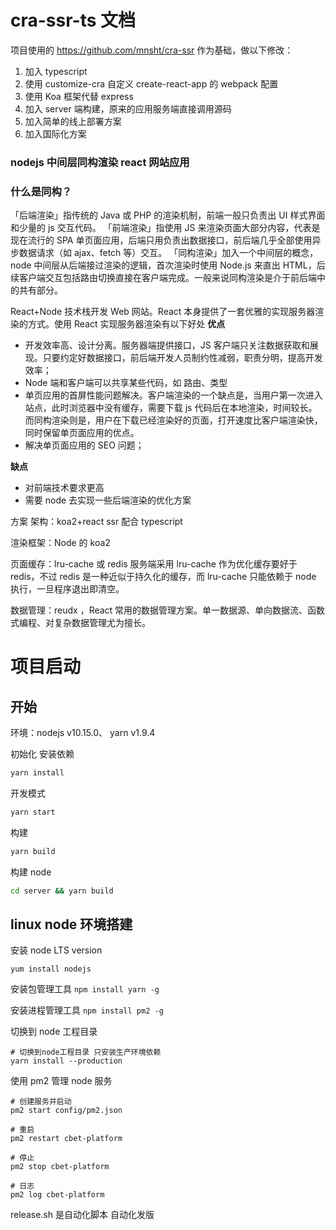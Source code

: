# cra-ssr-ts 文档

项目使用的 https://github.com/mnsht/cra-ssr 作为基础，做以下修改：

1. 加入 typescript
2. 使用 customize-cra 自定义 create-react-app 的 webpack 配置
3. 使用 Koa 框架代替 express
4. 加入 server 端构建，原来的应用服务端直接调用源码
5. 加入简单的线上部署方案
6. 加入国际化方案

### nodejs 中间层同构渲染 react 网站应用

### 什么是同构？

「后端渲染」指传统的 Java 或 PHP 的渲染机制，前端一般只负责出 UI 样式界面和少量的 js 交互代码。
「前端渲染」指使用 JS 来渲染页面大部分内容，代表是现在流行的 SPA 单页面应用，后端只用负责出数据接口，前后端几乎全部使用异步数据请求（如 ajax、fetch 等）交互。
「同构渲染」加入一个中间层的概念，node 中间层从后端接过渲染的逻辑，首次渲染时使用 Node.js 来直出 HTML，后续客户端交互包括路由切换直接在客户端完成。一般来说同构渲染是介于前后端中的共有部分。

React+Node 技术栈开发 Web 网站。React 本身提供了一套优雅的实现服务器渲染的方式。使用 React 实现服务器渲染有以下好处
**优点**

- 开发效率高、设计分离。服务器端提供接口，JS 客户端只关注数据获取和展现。只要约定好数据接口，前后端开发人员制约性减弱，职责分明，提高开发效率；
- Node 端和客户端可以共享某些代码，如 路由、类型
- 单页应用的首屏性能问题解决。客户端渲染的一个缺点是，当用户第一次进入站点，此时浏览器中没有缓存，需要下载 js 代码后在本地渲染，时间较长。而同构渲染则是，用户在下载已经渲染好的页面，打开速度比客户端渲染快，同时保留单页面应用的优点。
- 解决单页面应用的 SEO 问题；

**缺点**

- 对前端技术要求更高
- 需要 node 去实现一些后端渲染的优化方案

方案
架构：koa2+react ssr 配合 typescript

渲染框架：Node 的 koa2

页面缓存：lru-cache 或 redis
服务端采用 lru-cache 作为优化缓存要好于 redis，不过 redis 是一种近似于持久化的缓存，而 lru-cache 只能依赖于 node 执行，一旦程序退出即清空。

数据管理：reudx ，React 常用的数据管理方案。单一数据源、单向数据流、函数式编程、对复杂数据管理尤为擅长。

# 项目启动

## 开始

环境：nodejs v10.15.0、 yarn v1.9.4

初始化 安装依赖

```sh
yarn install
```

开发模式

```sh
yarn start
```

构建

```sh
yarn build
```

构建 node

```sh
cd server && yarn build
```

## linux node 环境搭建

安装 node LTS version

`yum install nodejs`

安装包管理工具
`npm install yarn -g`

安装进程管理工具
`npm install pm2 -g`

切换到 node 工程目录

```
# 切换到node工程目录 只安装生产环境依赖
yarn install --production
```

使用 pm2 管理 node 服务

```
# 创建服务并启动
pm2 start config/pm2.json

# 重启
pm2 restart cbet-platform

# 停止
pm2 stop cbet-platform

# 日志
pm2 log cbet-platform

```

release.sh 是自动化脚本 自动化发版
